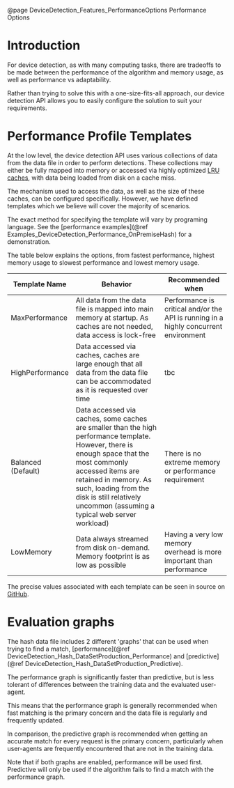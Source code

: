 @page DeviceDetection_Features_PerformanceOptions Performance Options

# Introduction

For device detection, as with many computing tasks, there are tradeoffs to be made between the performance of the algorithm and memory usage, as well as performance vs adaptability.

Rather than trying to solve this with a one-size-fits-all approach, our device detection API allows you to easily configure the solution to suit your requirements.

# Performance Profile Templates

At the low level, the device detection API uses various collections of data from the data file in order to perform detections.
These collections may either be fully mapped into memory or accessed via highly optimized [LRU caches](https://en.wikipedia.org/wiki/Cache_replacement_policies#Least_recently_used_(LRU)), with data being loaded from disk on a cache miss.

The mechanism used to access the data, as well as the size of these caches, can be configured specifically. However, we have defined templates which we believe will cover the majority of scenarios.

The exact method for specifying the template will vary by programing language. See the [performance examples](@ref Examples_DeviceDetection_Performance_OnPremiseHash) for a demonstration.

The table below explains the options, from fastest performance, highest memory usage to slowest performance and lowest memory usage.

| Template Name | Behavior | Recommended when |
|---|---|---|
|MaxPerformance|All data from the data file is mapped into main memory at startup. As caches are not needed, data access is lock-free| Performance is critical and/or the API is running in a highly concurrent environment|
|HighPerformance|Data accessed via caches, caches are large enough that all data from the data file can be accommodated as it is requested over time | tbc|
|Balanced (Default)|Data accessed via caches, some caches are smaller than the high performance template. However, there is enough space that the most commonly accessed items are retained in memory. As such, loading from the disk is still relatively uncommon (assuming a typical web server workload) |There is no extreme memory or performance requirement|
|LowMemory|Data always streamed from disk on-demand. Memory footprint is as low as possible| Having a very low memory overhead is more important than performance |

The precise values associated with each template can be seen in source on [GitHub](https://github.com/51Degrees/device-detection-cxx/blob/67503df045efb32e84eb59fe7e320772dd6475db/src/hash/hash.c#L177).

# Evaluation graphs

The hash data file includes 2 different 'graphs' that can be used when trying to find a match, [performance](@ref DeviceDetection_Hash_DataSetProduction_Performance) and [predictive](@ref DeviceDetection_Hash_DataSetProduction_Predictive).

The performance graph is significantly faster than predictive, but is less tolerant of differences between the training data and the evaluated user-agent.

This means that the performance graph is generally recommended when fast matching is the primary concern and the data file is regularly and frequently updated.

In comparison, the predictive graph is recommended when getting an accurate match for every request is the primary concern, particularly when user-agents are frequently encountered that are not in the training data.

Note that if both graphs are enabled, performance will be used first. Predictive will only be used if the algorithm fails to find a match with the performance graph.


